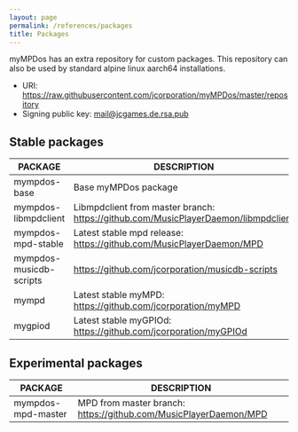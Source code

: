 ```yaml
---
layout: page
permalink: /references/packages
title: Packages
---
```


myMPDos has an extra repository for custom packages. This repository can also be used by standard alpine linux aarch64 installations.

- URI: https://raw.githubusercontent.com/jcorporation/myMPDos/master/repository
- Signing public key: [mail@jcgames.de.rsa.pub](https://github.com/jcorporation/myMPDos/blob/master/mympdos/build/mympdos-base/mympdos-base/fs/etc/apk/keys/mail%40jcgames.de.rsa.pub)

## Stable packages

| PACKAGE | DESCRIPTION |
| ------- | ----------- |
| mympdos-base | Base myMPDos package |
| mympdos-libmpdclient | Libmpdclient from master branch: https://github.com/MusicPlayerDaemon/libmpdclient |
| mympdos-mpd-stable | Latest stable mpd release: https://github.com/MusicPlayerDaemon/MPD |
| mympdos-musicdb-scripts | https://github.com/jcorporation/musicdb-scripts |
| mympd | Latest stable myMPD: https://github.com/jcorporation/myMPD |
| mygpiod | Latest stable myGPIOd: https://github.com/jcorporation/myGPIOd |

## Experimental packages

| PACKAGE | DESCRIPTION |
| ------- | ----------- |
| mympdos-mpd-master | MPD from master branch: https://github.com/MusicPlayerDaemon/MPD |
